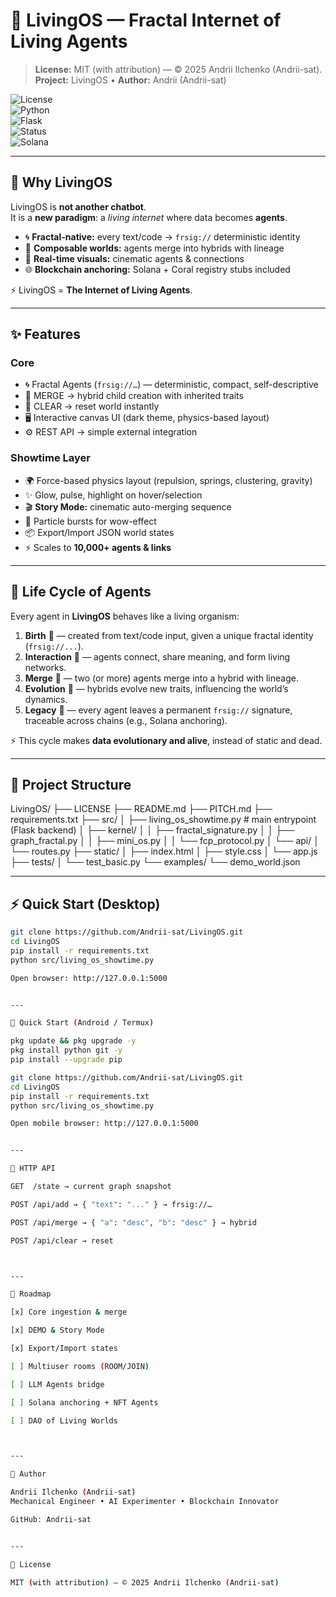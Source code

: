# 🌌 LivingOS — Fractal Internet of Living Agents  

> **License:** MIT (with attribution) — © 2025 Andrii Ilchenko (Andrii-sat).  
> **Project:** LivingOS • **Author:** Andrii (Andrii-sat)  

![License](https://img.shields.io/badge/License-MIT--Attribution-blue.svg)  
![Python](https://img.shields.io/badge/Python-3.8%2B-informational)  
![Flask](https://img.shields.io/badge/Flask-3.x-black)  
![Status](https://img.shields.io/badge/Status-Showtime--Prototype-success)  
![Solana](https://img.shields.io/badge/Solana-ready-brightgreen)  

---

## 🚀 Why LivingOS  

LivingOS is **not another chatbot**.  
It is a **new paradigm**: a *living internet* where data becomes **agents**.  

- 🌀 **Fractal-native:** every text/code → `frsig://` deterministic identity  
- 🔗 **Composable worlds:** agents merge into hybrids with lineage  
- 🎇 **Real-time visuals:** cinematic agents & connections  
- 🌐 **Blockchain anchoring:** Solana + Coral registry stubs included  

⚡ LivingOS = **The Internet of Living Agents**.  

---

## ✨ Features  

### Core
- 🌀 Fractal Agents (`frsig://…`) — deterministic, compact, self-descriptive  
- 🔗 MERGE → hybrid child creation with inherited traits  
- 🧹 CLEAR → reset world instantly  
- 🖥️ Interactive canvas UI (dark theme, physics-based layout)  
- ⚙️ REST API → simple external integration  

### Showtime Layer
- 🌍 Force-based physics layout (repulsion, springs, clustering, gravity)  
- ✨ Glow, pulse, highlight on hover/selection  
- 🎬 **Story Mode:** cinematic auto-merging sequence  
- 🎇 Particle bursts for wow-effect  
- 📦 Export/Import JSON world states  
- ⚡ Scales to **10,000+ agents & links**  

---

## 🌱 Life Cycle of Agents  

Every agent in **LivingOS** behaves like a living organism:  

1. **Birth** 🐣 — created from text/code input, given a unique fractal identity (`frsig://...`).  
2. **Interaction** 🔗 — agents connect, share meaning, and form living networks.  
3. **Merge** 💞 — two (or more) agents merge into a hybrid with lineage.  
4. **Evolution** 🌌 — hybrids evolve new traits, influencing the world’s dynamics.  
5. **Legacy** 🧬 — every agent leaves a permanent `frsig://` signature, traceable across chains (e.g., Solana anchoring).  

⚡ This cycle makes **data evolutionary and alive**, instead of static and dead.  

---

## 📁 Project Structure

LivingOS/ ├── LICENSE ├── README.md ├── PITCH.md ├── requirements.txt ├── src/ │   ├── living_os_showtime.py      # main entrypoint (Flask backend) │   ├── kernel/ │   │   ├── fractal_signature.py │   │   ├── graph_fractal.py │   │   ├── mini_os.py │   │   └── fcp_protocol.py │   └── api/ │       └── routes.py ├── static/ │   ├── index.html │   ├── style.css │   └── app.js ├── tests/ │   └── test_basic.py └── examples/ └── demo_world.json

---

## ⚡ Quick Start (Desktop)

```bash
git clone https://github.com/Andrii-sat/LivingOS.git
cd LivingOS
pip install -r requirements.txt
python src/living_os_showtime.py

Open browser: http://127.0.0.1:5000


---

📱 Quick Start (Android / Termux)

pkg update && pkg upgrade -y
pkg install python git -y
pip install --upgrade pip

git clone https://github.com/Andrii-sat/LivingOS.git
cd LivingOS
pip install -r requirements.txt
python src/living_os_showtime.py

Open mobile browser: http://127.0.0.1:5000


---

🔌 HTTP API

GET  /state → current graph snapshot

POST /api/add → { "text": "..." } → frsig://…

POST /api/merge → { "a": "desc", "b": "desc" } → hybrid

POST /api/clear → reset



---

🔮 Roadmap

[x] Core ingestion & merge

[x] DEMO & Story Mode

[x] Export/Import states

[ ] Multiuser rooms (ROOM/JOIN)

[ ] LLM Agents bridge

[ ] Solana anchoring + NFT Agents

[ ] DAO of Living Worlds



---

👤 Author

Andrii Ilchenko (Andrii-sat)
Mechanical Engineer • AI Experimenter • Blockchain Innovator

GitHub: Andrii-sat


---

📜 License

MIT (with attribution) — © 2025 Andrii Ilchenko (Andrii-sat)
